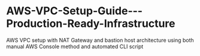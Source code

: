 # AWS-VPC-Setup-Guide---Production-Ready-Infrastructure
AWS VPC setup with NAT Gateway and bastion host architecture using both manual AWS Console method and automated CLI script
